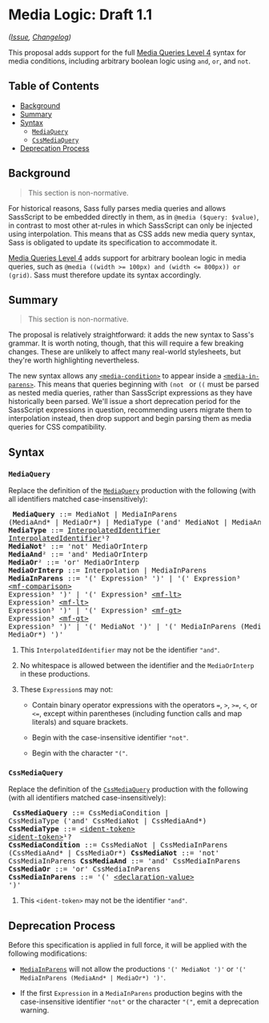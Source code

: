 # Media Logic: Draft 1.1

*([Issue](https://github.com/sass/sass/issues/2538), [Changelog](media-logic.changes.md))*

This proposal adds support for the full [Media Queries Level 4] syntax for media
conditions, including arbitrary boolean logic using `and`, `or`, and `not`.

[Media Queries Level 4]: https://www.w3.org/TR/mediaqueries-4/#media-conditions

## Table of Contents

* [Background](#background)
* [Summary](#summary)
* [Syntax](#syntax)
  * [`MediaQuery`](#mediaquery)
  * [`CssMediaQuery`](#cssmediaquery)
* [Deprecation Process](#deprecation-process)

## Background

> This section is non-normative.

For historical reasons, Sass fully parses media queries and allows SassScript to
be embedded directly in them, as in `@media ($query: $value)`, in contrast to
most other at-rules in which SassScript can only be injected using
interpolation. This means that as CSS adds new media query syntax, Sass is
obligated to update its specification to accommodate it.

[Media Queries Level 4] adds support for arbitrary boolean logic in media
queries, such as `@media ((width >= 100px) and (width <= 800px)) or (grid)`.
Sass must therefore update its syntax accordingly.

## Summary

> This section is non-normative.

The proposal is relatively straightforward: it adds the new syntax to Sass's
grammar. It is worth noting, though, that this will require a few breaking
changes. These are unlikely to affect many real-world stylesheets, but they're
worth highlighting nevertheless.

The new syntax allows any [`<media-condition>`] to appear inside a
[`<media-in-parens>`]. This means that queries beginning with `(not ` or `((`
must be parsed as nested media queries, rather than SassScript expressions as
they have historically been parsed. We'll issue a short deprecation period for
the SassScript expressions in question, recommending users migrate them to
interpolation instead, then drop support and begin parsing them as media queries
for CSS compatibility.

[`<media-condition>`]: https://drafts.csswg.org/mediaqueries-4/#typedef-media-condition
[`<media-in-parens>`]: https://drafts.csswg.org/mediaqueries-4/#typedef-media-in-parens

## Syntax

### `MediaQuery`

Replace the definition of the [`MediaQuery`] production with the following (with
all identifiers matched case-insensitively):

[`MediaQuery`]: ../spec/at-rules/media.md#sass

<x><pre>
**MediaQuery**     ::= MediaNot
&#32;                | MediaInParens (MediaAnd* | MediaOr*)
&#32;                | MediaType ('and' MediaNot | MediaAnd*)
**MediaType**      ::= [InterpolatedIdentifier] [InterpolatedIdentifier]¹?
**MediaNot**²      ::= 'not' MediaOrInterp
**MediaAnd**²      ::= 'and' MediaOrInterp
**MediaOr**²       ::= 'or' MediaOrInterp
**MediaOrInterp**  ::= Interpolation | MediaInParens
**MediaInParens**  ::= '(' Expression³ ')'
&#32;                | '(' Expression³ [\<mf-comparison>] Expression³ ')'
&#32;                | '(' Expression³ [\<mf-lt>] Expression³ [\<mf-lt>] Expression³ ')'
&#32;                | '(' Expression³ [\<mf-gt>] Expression³ [\<mf-gt>] Expression³ ')'
&#32;                | '(' MediaNot ')'
&#32;                | '(' MediaInParens (MediaAnd* | MediaOr*) ')'
</pre></x>

[InterpolatedIdentifier]: ../spec/syntax.md#interpolatedidentifier
[\<mf-comparison>]: https://drafts.csswg.org/mediaqueries-4/#typedef-mf-comparison
[\<mf-lt>]: https://drafts.csswg.org/mediaqueries-4/#typedef-mf-lt
[\<mf-gt>]: https://drafts.csswg.org/mediaqueries-4/#typedef-mf-gt

1. This `InterpolatedIdentifier` may not be the identifier `"and"`.

2. No whitespace is allowed between the identifier and the `MediaOrInterp` in
   these productions.

3. These `Expression`s may not:

   * Contain binary operator expressions with the operators `=`, `>`, `>=`, `<`,
     or `<=`, except within parentheses (including function calls and map
     literals) and square brackets.

   * Begin with the case-insensitive identifier `"not"`.

   * Begin with the character `"("`.

### `CssMediaQuery`

Replace the definition of the [`CssMediaQuery`] production with the following (with
all identifiers matched case-insensitively):

[`CssMediaQuery`]: ../spec/at-rules/media.md#css

<x><pre>
**CssMediaQuery**     ::= CssMediaCondition
&#32;                   | CssMediaType ('and' CssMediaNot | CssMediaAnd*)
**CssMediaType**      ::= [\<ident-token>] [\<ident-token>]¹?
**CssMediaCondition** ::= CssMediaNot | CssMediaInParens (CssMediaAnd* | CssMediaOr*)
**CssMediaNot**       ::= 'not' CssMediaInParens
**CssMediaAnd**       ::= 'and' CssMediaInParens
**CssMediaOr**        ::= 'or' CssMediaInParens
**CssMediaInParens**  ::= '(' [\<declaration-value>] ')'
</pre></x>

[\<ident-token>]: https://drafts.csswg.org/css-syntax-3/#ident-token-diagram
[\<declaration-value>]: https://drafts.csswg.org/css-syntax-3/#typedef-declaration-value

1. This `<ident-token>` may not be the identifier `"and"`.

## Deprecation Process

Before this specification is applied in full force, it will be applied with the
following modifications:

* [`MediaInParens`](#mediaquery) will not allow the productions `'(' MediaNot
  ')'` or `'(' MediaInParens (MediaAnd* | MediaOr*) ')'`.

* If the first `Expression` in a `MediaInParens` production begins with the
  case-insensitive identifier `"not"` or the character `"("`, emit a deprecation
  warning.
